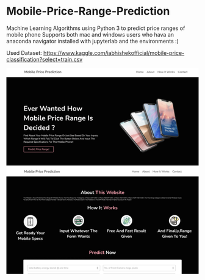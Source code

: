 # Mobile-Price-Range-Prediction
Machine Learning Algorithms using Python 3 to predict price ranges of mobile phone
Supports both mac and windows users who hava an anaconda navigator installed with jupyterlab and the environments :) 

Used Dataset: https://www.kaggle.com/iabhishekofficial/mobile-price-classification?select=train.csv

![](images/image1.png)
![](images/image2.png)
